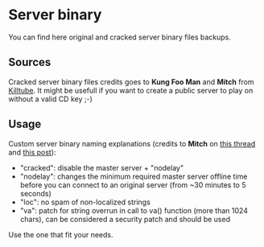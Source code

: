 # Server binary
You can find here original and cracked server binary files backups.

## Sources
Cracked server binary files credits goes to **Kung Foo Man** and **Mitch** from [Killtube](https://killtube.org/showthread.php?1719-Latest-cod2-linux-binaries-(1-0-1-2-1-3)).
It might be usefull if you want to create a public server to play on without a valid CD key ;-)

## Usage
Custom server binary naming explanations (credits to **Mitch** on [this thread](https://killtube.org/showthread.php?1719-Latest-cod2-linux-binaries-(1-0-1-2-1-3)) and [this post](https://killtube.org/showthread.php?1337-CoD2-Tutorial-How-to-make-your-cracked-server-show-up-in-the-master-list&p=16844&viewfull=1#post16844)):
- "cracked": disable the master server + "nodelay"
- "nodelay": changes the minimum required master server offline time before you can connect to an original server (from ~30 minutes to 5 seconds)
- "loc": no spam of non-localized strings
- "va": patch for string overrun in call to va() function (more than 1024 chars), can be considered a security patch and should be used

Use the one that fit your needs.